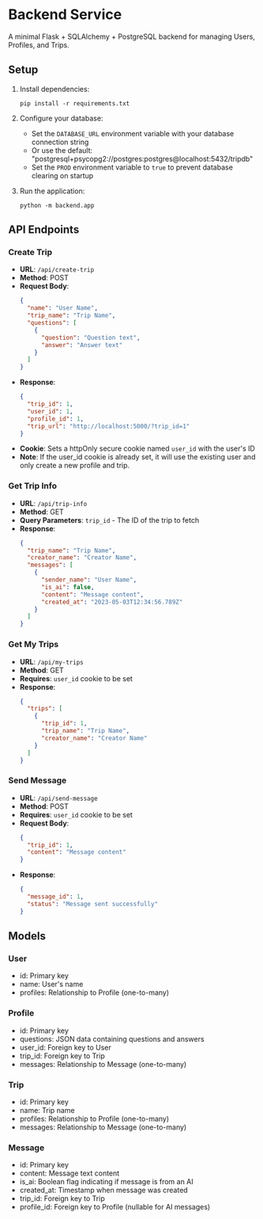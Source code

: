 # Backend Service

A minimal Flask + SQLAlchemy + PostgreSQL backend for managing Users, Profiles, and Trips.

## Setup

1. Install dependencies:
   ```
   pip install -r requirements.txt
   ```

2. Configure your database:
   - Set the `DATABASE_URL` environment variable with your database connection string
   - Or use the default: "postgresql+psycopg2://postgres:postgres@localhost:5432/tripdb"
   - Set the `PROD` environment variable to `true` to prevent database clearing on startup

3. Run the application:
   ```
   python -m backend.app
   ```

## API Endpoints

### Create Trip
- **URL**: `/api/create-trip`
- **Method**: POST
- **Request Body**:
  ```json
  {
    "name": "User Name",
    "trip_name": "Trip Name",
    "questions": [
      {
        "question": "Question text",
        "answer": "Answer text"
      }
    ]
  }
  ```
- **Response**:
  ```json
  {
    "trip_id": 1,
    "user_id": 1,
    "profile_id": 1,
    "trip_url": "http://localhost:5000/?trip_id=1"
  }
  ```
- **Cookie**: Sets a httpOnly secure cookie named `user_id` with the user's ID
- **Note**: If the user_id cookie is already set, it will use the existing user and only create a new profile and trip.

### Get Trip Info
- **URL**: `/api/trip-info`
- **Method**: GET
- **Query Parameters**: `trip_id` - The ID of the trip to fetch
- **Response**:
  ```json
  {
    "trip_name": "Trip Name",
    "creator_name": "Creator Name",
    "messages": [
      {
        "sender_name": "User Name",
        "is_ai": false,
        "content": "Message content",
        "created_at": "2023-05-03T12:34:56.789Z"
      }
    ]
  }
  ```

### Get My Trips
- **URL**: `/api/my-trips`
- **Method**: GET
- **Requires**: `user_id` cookie to be set
- **Response**:
  ```json
  {
    "trips": [
      {
        "trip_id": 1,
        "trip_name": "Trip Name",
        "creator_name": "Creator Name"
      }
    ]
  }
  ```

### Send Message
- **URL**: `/api/send-message`
- **Method**: POST
- **Requires**: `user_id` cookie to be set
- **Request Body**:
  ```json
  {
    "trip_id": 1,
    "content": "Message content"
  }
  ```
- **Response**:
  ```json
  {
    "message_id": 1,
    "status": "Message sent successfully"
  }
  ```

## Models

### User
- id: Primary key
- name: User's name
- profiles: Relationship to Profile (one-to-many)

### Profile
- id: Primary key
- questions: JSON data containing questions and answers
- user_id: Foreign key to User
- trip_id: Foreign key to Trip
- messages: Relationship to Message (one-to-many)

### Trip
- id: Primary key
- name: Trip name
- profiles: Relationship to Profile (one-to-many)
- messages: Relationship to Message (one-to-many)

### Message
- id: Primary key
- content: Message text content
- is_ai: Boolean flag indicating if message is from an AI
- created_at: Timestamp when message was created
- trip_id: Foreign key to Trip
- profile_id: Foreign key to Profile (nullable for AI messages)